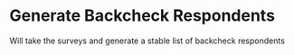 Generate Backcheck Respondents
==============================

Will take the surveys and generate a stable list of backcheck respondents

